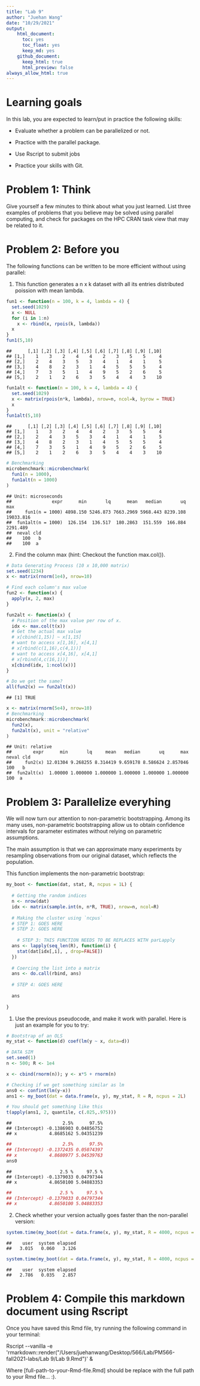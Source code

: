 ```yaml
---
title: "Lab 9"
author: "Juehan Wang"
date: "10/29/2021"
output:
    html_document:
      toc: yes 
      toc_float: yes 
      keep_md: yes
    github_document:
      keep_html: true
      html_preview: false
always_allow_html: true
---
```






# Learning goals

In this lab, you are expected to learn/put in practice the following skills:

* Evaluate whether a problem can be parallelized or not.

* Practice with the parallel package.

* Use Rscript to submit jobs

* Practice your skills with Git.

# Problem 1: Think

Give yourself a few minutes to think about what you just learned. List three examples of problems that you believe may be solved using parallel computing, and check for packages on the HPC CRAN task view that may be related to it.

# Problem 2: Before you

The following functions can be written to be more efficient without using parallel:

1. This function generates a n x k dataset with all its entries distributed poission with mean lambda.


```r
fun1 <- function(n = 100, k = 4, lambda = 4) {
  set.seed(1029)
  x <- NULL
  for (i in 1:n)
    x <- rbind(x, rpois(k, lambda))
  x
}
fun1(5,10)
```

```
##      [,1] [,2] [,3] [,4] [,5] [,6] [,7] [,8] [,9] [,10]
## [1,]    1    3    2    4    4    2    3    5    5     4
## [2,]    2    4    3    5    3    4    1    4    1     5
## [3,]    4    8    2    3    1    4    5    5    5     4
## [4,]    7    3    5    1    4    9    5    2    6     5
## [5,]    2    1    2    6    3    5    4    4    3    10
```

```r
fun1alt <- function(n = 100, k = 4, lambda = 4) {
  set.seed(1029)
  x <- matrix(rpois(n*k, lambda), nrow=n, ncol=k, byrow = TRUE)
  x
}
fun1alt(5,10)
```

```
##      [,1] [,2] [,3] [,4] [,5] [,6] [,7] [,8] [,9] [,10]
## [1,]    1    3    2    4    4    2    3    5    5     4
## [2,]    2    4    3    5    3    4    1    4    1     5
## [3,]    4    8    2    3    1    4    5    5    5     4
## [4,]    7    3    5    1    4    9    5    2    6     5
## [5,]    2    1    2    6    3    5    4    4    3    10
```

```r
# Benchmarking
microbenchmark::microbenchmark(
  fun1(n = 1000),
  fun1alt(n = 1000)
)
```

```
## Unit: microseconds
##               expr      min       lq      mean   median       uq       max
##     fun1(n = 1000) 4898.150 5246.873 7663.2969 5968.443 8239.108 19033.816
##  fun1alt(n = 1000)  126.154  136.517  180.2863  151.559  166.884  2291.489
##  neval cld
##    100   b
##    100  a
```

2. Find the column max (hint: Checkout the function max.col()).


```r
# Data Generating Process (10 x 10,000 matrix)
set.seed(1234)
x <- matrix(rnorm(1e4), nrow=10)

# Find each column's max value
fun2 <- function(x) {
  apply(x, 2, max)
}

fun2alt <- function(x) {
  # Position of the max value per row of x.
  idx <- max.col(t(x))
  # Get the actual max value
  # x[cbind(1,15)] ~ x[1,15]
  # want to access x[1,16], x[4,1]
  # x[rbind(c(1,16),c(4,1))]
  # want to access x[4,16], x[4,1]
  # x[rbind(4,c(16,1))]
  x[cbind(idx, 1:ncol(x))]
}

# Do we get the same?
all(fun2(x) == fun2alt(x))
```

```
## [1] TRUE
```

```r
x <- matrix(rnorm(5e4), nrow=10)
# Benchmarking
microbenchmark::microbenchmark(
  fun2(x),
  fun2alt(x), unit = "relative"
)
```

```
## Unit: relative
##        expr      min       lq     mean   median       uq      max neval cld
##     fun2(x) 12.01304 9.268255 8.314419 9.659178 8.586624 2.857046   100   b
##  fun2alt(x)  1.00000 1.000000 1.000000 1.000000 1.000000 1.000000   100  a
```

# Problem 3: Parallelize everyhing

We will now turn our attention to non-parametric bootstrapping. Among its many uses, non-parametric bootstrapping allow us to obtain confidence intervals for parameter estimates without relying on parametric assumptions.

The main assumption is that we can approximate many experiments by resampling observations from our original dataset, which reflects the population.

This function implements the non-parametric bootstrap:


```r
my_boot <- function(dat, stat, R, ncpus = 1L) {
  
  # Getting the random indices
  n <- nrow(dat)
  idx <- matrix(sample.int(n, n*R, TRUE), nrow=n, ncol=R)
 
  # Making the cluster using `ncpus`
  # STEP 1: GOES HERE
  # STEP 2: GOES HERE
  
    # STEP 3: THIS FUNCTION NEEDS TO BE REPLACES WITH parLapply
  ans <- lapply(seq_len(R), function(i) {
    stat(dat[idx[,i], , drop=FALSE])
  })
  
  # Coercing the list into a matrix
  ans <- do.call(rbind, ans)
  
  # STEP 4: GOES HERE
  
  ans
  
}
```

1. Use the previous pseudocode, and make it work with parallel. Here is just an example for you to try:


```r
# Bootstrap of an OLS
my_stat <- function(d) coef(lm(y ~ x, data=d))

# DATA SIM
set.seed(1)
n <- 500; R <- 1e4

x <- cbind(rnorm(n)); y <- x*5 + rnorm(n)

# Checking if we get something similar as lm
ans0 <- confint(lm(y~x))
ans1 <- my_boot(dat = data.frame(x, y), my_stat, R = R, ncpus = 2L)

# You should get something like this
t(apply(ans1, 2, quantile, c(.025,.975)))
```

```
##                   2.5%      97.5%
## (Intercept) -0.1386903 0.04856752
## x            4.8685162 5.04351239
```

```r
##                   2.5%      97.5%
## (Intercept) -0.1372435 0.05074397
## x            4.8680977 5.04539763
ans0
```

```
##                  2.5 %     97.5 %
## (Intercept) -0.1379033 0.04797344
## x            4.8650100 5.04883353
```

```r
##                  2.5 %     97.5 %
## (Intercept) -0.1379033 0.04797344
## x            4.8650100 5.04883353
```

2. Check whether your version actually goes faster than the non-parallel version:


```r
system.time(my_boot(dat = data.frame(x, y), my_stat, R = 4000, ncpus = 1L))
```

```
##    user  system elapsed 
##   3.015   0.060   3.126
```

```r
system.time(my_boot(dat = data.frame(x, y), my_stat, R = 4000, ncpus = 2L))
```

```
##    user  system elapsed 
##   2.786   0.035   2.857
```

# Problem 4: Compile this markdown document using Rscript

Once you have saved this Rmd file, try running the following command in your terminal:

Rscript --vanilla -e 'rmarkdown::render("/Users/juehanwang/Desktop/566/Lab/PM566-fall2021-labs/Lab 9/Lab 9.Rmd")' &

Where [full-path-to-your-Rmd-file.Rmd] should be replace with the full path to your Rmd file… :).
